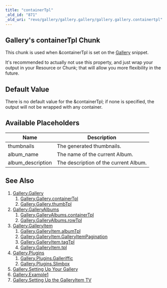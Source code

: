 ```yaml
---
title: "containerTpl"
_old_id: "871"
_old_uri: "revo/gallery/gallery.gallery/gallery.gallery.containertpl"
---
```


## Gallery's containerTpl Chunk

This chunk is used when &containerTpl is set on the [Gallery](extras/gallery "Gallery") snippet.

It's recommended to actually not use this property, and just wrap your output in your Resource or Chunk; that will allow you more flexibility in the future.

## Default Value

There is no default value for the &containerTpl; if none is specified, the output will not be wrapped with any container.

## Available Placeholders

| Name               | Description                           |
| ------------------ | ------------------------------------- |
| thumbnails         | The generated thumbnails.             |
| album\_name        | The name of the current Album.        |
| album\_description | The description of the current Album. |

## See Also

1. [Gallery.Gallery](extras/gallery/gallery/index)
    1. [Gallery.Gallery.containerTpl](extras/gallery/gallery/containertpl)
    2. [Gallery.Gallery.thumbTpl](extras/gallery/gallery/thumbtpl)
2. [Gallery.GalleryAlbums](extras/gallery/gallery.galleryalbums)
    1. [Gallery.GalleryAlbums.containerTpl](extras/gallery/gallery.galleryalbums/containertpl)
    2. [Gallery.GalleryAlbums.rowTpl](extras/gallery/gallery.galleryalbums/rowtpl)
3. [Gallery.GalleryItem](extras/gallery/gallery.galleryitem)
    1. [Gallery.GalleryItem.albumTpl](extras/gallery/gallery.galleryitem/albumtpl)
    2. [Gallery.GalleryItem.GalleryItemPagination](extras/gallery/gallery.galleryitem/galleryitempagination)
    3. [Gallery.GalleryItem.tagTpl](extras/gallery/gallery.galleryitem/tagtpl)
    4. [Gallery.GalleryItem.tpl](extras/gallery/gallery.galleryitem/tpl)
4. [Gallery.Plugins](extras/gallery/gallery.plugins)
    1. [Gallery.Plugins.Galleriffic](extras/gallery/gallery.plugins/galleriffic)
    2. [Gallery.Plugins.Slimbox](extras/gallery/gallery.plugins/slimbox)
5. [Gallery.Setting Up Your Gallery](extras/gallery/gallery.setting-up-your-gallery)
6. [Gallery.Example1](extras/gallery/gallery.example1)
7. [Gallery.Setting Up the GalleryItem TV](extras/gallery/gallery.setting-up-the-galleryitem-tv)
